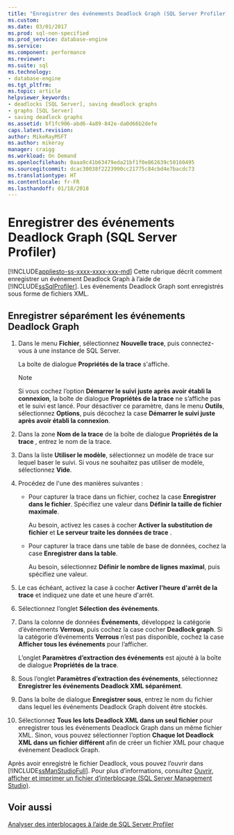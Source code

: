 ```yaml
---
title: "Enregistrer des événements Deadlock Graph (SQL Server Profiler) | Microsoft Docs"
ms.custom: 
ms.date: 03/01/2017
ms.prod: sql-non-specified
ms.prod_service: database-engine
ms.service: 
ms.component: performance
ms.reviewer: 
ms.suite: sql
ms.technology:
- database-engine
ms.tgt_pltfrm: 
ms.topic: article
helpviewer_keywords:
- deadlocks [SQL Server], saving deadlock graphs
- graphs [SQL Server]
- saving deadlock graphs
ms.assetid: bf1fc906-abd6-4a89-842e-da0d66b2defe
caps.latest.revision: 
author: MikeRayMSFT
ms.author: mikeray
manager: craigg
ms.workload: On Demand
ms.openlocfilehash: 0aaa9c41b63479eda21bf1f0e862639c50160495
ms.sourcegitcommit: dcac30038f2223990cc21775c84cbd4e7bacdc73
ms.translationtype: HT
ms.contentlocale: fr-FR
ms.lasthandoff: 01/18/2018
---
```

# <a name="save-deadlock-graphs-sql-server-profiler"></a>Enregistrer des événements Deadlock Graph (SQL Server Profiler)
[!INCLUDE[appliesto-ss-xxxx-xxxx-xxx-md](../../includes/appliesto-ss-xxxx-xxxx-xxx-md.md)] Cette rubrique décrit comment enregistrer un événement Deadlock Graph à l’aide de [!INCLUDE[ssSqlProfiler](../../includes/sssqlprofiler-md.md)]. Les événements Deadlock Graph sont enregistrés sous forme de fichiers XML.  
  
## <a name="save-deadlock-graph-events-separately"></a>Enregistrer séparément les événements Deadlock Graph  
  
1. Dans le menu **Fichier**, sélectionnez **Nouvelle trace**, puis connectez-vous à une instance de SQL Server.  
  
     La boîte de dialogue **Propriétés de la trace** s'affiche.  
  
    > [!NOTE]  
    >  Si vous cochez l’option **Démarrer le suivi juste après avoir établi la connexion**, la boîte de dialogue **Propriétés de la trace** ne s’affiche pas et le suivi est lancé. Pour désactiver ce paramètre, dans le menu **Outils**, sélectionnez **Options**, puis décochez la case **Démarrer le suivi juste après avoir établi la connexion**.  
  
2. Dans la zone **Nom de la trace** de la boîte de dialogue **Propriétés de la trace** , entrez le nom de la trace.  
  
3. Dans la liste **Utiliser le modèle**, sélectionnez un modèle de trace sur lequel baser le suivi. Si vous ne souhaitez pas utiliser de modèle, sélectionnez **Vide**.  
  
4. Procédez de l'une des manières suivantes :  
  
    -   Pour capturer la trace dans un fichier, cochez la case **Enregistrer dans le fichier**. Spécifiez une valeur dans **Définir la taille de fichier maximale**.  
  
         Au besoin, activez les cases à cocher **Activer la substitution de fichier** et **Le serveur traite les données de trace** . 
  
    -   Pour capturer la trace dans une table de base de données, cochez la case **Enregistrer dans la table**.  
  
         Au besoin, sélectionnez **Définir le nombre de lignes maximal**, puis spécifiez une valeur.  
  
5. Le cas échéant, activez la case à cocher **Activer l'heure d'arrêt de la trace** et indiquez une date et une heure d'arrêt. 
  
6. Sélectionnez l’onglet **Sélection des événements**.  
  
7. Dans la colonne de données **Événements**, développez la catégorie d’événements **Verrous**, puis cochez la case cocher **Deadlock graph**. Si la catégorie d’événements **Verrous** n’est pas disponible, cochez la case **Afficher tous les événements** pour l’afficher.  
  
     L’onglet **Paramètres d’extraction des événements** est ajouté à la boîte de dialogue **Propriétés de la trace**.  
  
8. Sous l’onglet **Paramètres d’extraction des événements**, sélectionnez **Enregistrer les événements Deadlock XML séparément**.  
  
9. Dans la boîte de dialogue **Enregistrer sous**, entrez le nom du fichier dans lequel les événements Deadlock Graph doivent être stockés.  
  
10. Sélectionnez **Tous les lots Deadlock XML dans un seul fichier** pour enregistrer tous les événements Deadlock Graph dans un même fichier XML. Sinon, vous pouvez sélectionner l’option **Chaque lot Deadlock XML dans un fichier différent** afin de créer un fichier XML pour chaque événement Deadlock Graph.  
  
 Après avoir enregistré le fichier Deadlock, vous pouvez l’ouvrir dans [!INCLUDE[ssManStudioFull](../../includes/ssmanstudiofull-md.md)]. Pour plus d’informations, consultez [Ouvrir, afficher et imprimer un fichier d’interblocage &#40;SQL Server Management Studio&#41;](../../relational-databases/performance/open-view-and-print-a-deadlock-file-sql-server-management-studio.md).  
  
## <a name="see-also"></a>Voir aussi  
 [Analyser des interblocages à l’aide de SQL Server Profiler](../../tools/sql-server-profiler/analyze-deadlocks-with-sql-server-profiler.md)  
  
  
